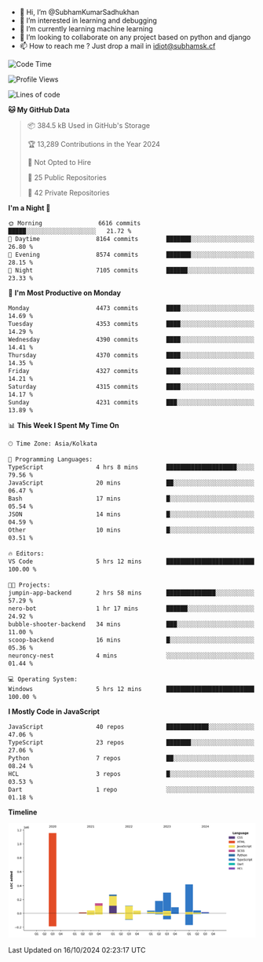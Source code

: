 - 👋 Hi, I’m @SubhamKumarSadhukhan
- 👀 I’m interested in learning and debugging
- 🌱 I’m currently learning machine learning
- 💞️ I’m looking to collaborate on any project based on python and django
- 📫 How to reach me ?
      Just drop a mail in idiot@subhamsk.cf

<!---
SubhamKumarSadhukhan/SubhamKumarSadhukhan is a ✨ special ✨ repository because its `README.md` (this file) appears on your GitHub profile.
You can click the Preview link to take a look at your changes.
--->


<!--START_SECTION:waka-->
![Code Time](http://img.shields.io/badge/Code%20Time-2%2C559%20hrs%2010%20mins-blue)

![Profile Views](http://img.shields.io/badge/Profile%20Views-0-blue)

![Lines of code](https://img.shields.io/badge/From%20Hello%20World%20I%27ve%20Written-2.8%20million%20lines%20of%20code-blue)

**🐱 My GitHub Data** 

> 📦 384.5 kB Used in GitHub's Storage 
 > 
> 🏆 13,289 Contributions in the Year 2024
 > 
> 🚫 Not Opted to Hire
 > 
> 📜 25 Public Repositories 
 > 
> 🔑 42 Private Repositories 
 > 
**I'm a Night 🦉** 

```text
🌞 Morning                6616 commits        █████░░░░░░░░░░░░░░░░░░░░   21.72 % 
🌆 Daytime                8164 commits        ███████░░░░░░░░░░░░░░░░░░   26.80 % 
🌃 Evening                8574 commits        ███████░░░░░░░░░░░░░░░░░░   28.15 % 
🌙 Night                  7105 commits        ██████░░░░░░░░░░░░░░░░░░░   23.33 % 
```
📅 **I'm Most Productive on Monday** 

```text
Monday                   4473 commits        ████░░░░░░░░░░░░░░░░░░░░░   14.69 % 
Tuesday                  4353 commits        ████░░░░░░░░░░░░░░░░░░░░░   14.29 % 
Wednesday                4390 commits        ████░░░░░░░░░░░░░░░░░░░░░   14.41 % 
Thursday                 4370 commits        ████░░░░░░░░░░░░░░░░░░░░░   14.35 % 
Friday                   4327 commits        ████░░░░░░░░░░░░░░░░░░░░░   14.21 % 
Saturday                 4315 commits        ████░░░░░░░░░░░░░░░░░░░░░   14.17 % 
Sunday                   4231 commits        ███░░░░░░░░░░░░░░░░░░░░░░   13.89 % 
```


📊 **This Week I Spent My Time On** 

```text
🕑︎ Time Zone: Asia/Kolkata

💬 Programming Languages: 
TypeScript               4 hrs 8 mins        ████████████████████░░░░░   79.56 % 
JavaScript               20 mins             ██░░░░░░░░░░░░░░░░░░░░░░░   06.47 % 
Bash                     17 mins             █░░░░░░░░░░░░░░░░░░░░░░░░   05.54 % 
JSON                     14 mins             █░░░░░░░░░░░░░░░░░░░░░░░░   04.59 % 
Other                    10 mins             █░░░░░░░░░░░░░░░░░░░░░░░░   03.51 % 

🔥 Editors: 
VS Code                  5 hrs 12 mins       █████████████████████████   100.00 % 

🐱‍💻 Projects: 
jumpin-app-backend       2 hrs 58 mins       ██████████████░░░░░░░░░░░   57.29 % 
nero-bot                 1 hr 17 mins        ██████░░░░░░░░░░░░░░░░░░░   24.92 % 
bubble-shooter-backend   34 mins             ███░░░░░░░░░░░░░░░░░░░░░░   11.00 % 
scoop-backend            16 mins             █░░░░░░░░░░░░░░░░░░░░░░░░   05.36 % 
neuroncy-nest            4 mins              ░░░░░░░░░░░░░░░░░░░░░░░░░   01.44 % 

💻 Operating System: 
Windows                  5 hrs 12 mins       █████████████████████████   100.00 % 
```

**I Mostly Code in JavaScript** 

```text
JavaScript               40 repos            ████████████░░░░░░░░░░░░░   47.06 % 
TypeScript               23 repos            ███████░░░░░░░░░░░░░░░░░░   27.06 % 
Python                   7 repos             ██░░░░░░░░░░░░░░░░░░░░░░░   08.24 % 
HCL                      3 repos             █░░░░░░░░░░░░░░░░░░░░░░░░   03.53 % 
Dart                     1 repo              ░░░░░░░░░░░░░░░░░░░░░░░░░   01.18 % 
```



**Timeline**

![Lines of Code chart](https://raw.githubusercontent.com/SubhamKumarSadhukhan/SubhamKumarSadhukhan/main/assets/bar_graph.png)


 Last Updated on 16/10/2024 02:23:17 UTC
<!--END_SECTION:waka-->
